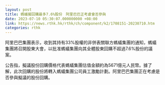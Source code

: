 ```yaml
---
layout: post
title: 螞蟻擬回購最多7.6%股份　阿里巴巴正考慮會否參與
date: 2023-07-10 05:30:07.000000000 +08:00
link: https://news.rthk.hk/rthk/ch/component/k2/1708151-20230710.htm
categories: rthk
---
```


阿里巴巴集團表示，收到其持有33%股權的非併表關聯方螞蟻集團的通知，螞蟻集團將召開股東大會，以批准螞蟻集團向其全體股東回購不超過7.6%股份的議案。

公告指，擬議股份回購價格代表螞蟻集團估值金額約為5671億元人民幣。據了解，此次回購的股份將轉入螞蟻集團公司員工激勵計劃。阿里巴巴集團正在考慮是否參與擬議的股份回購。

